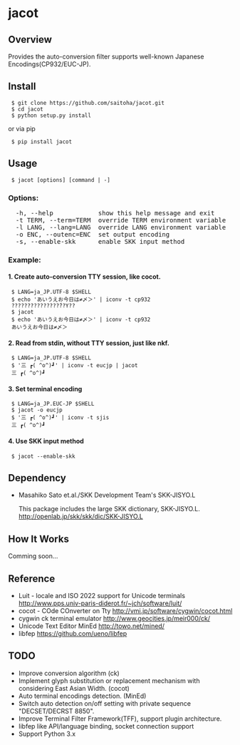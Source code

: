 
jacot
=====

Overview
--------
 Provides the auto-conversion filter supports well-known Japanese Encodings(CP932/EUC-JP).

Install
-------

```
 $ git clone https://github.com/saitoha/jacot.git
 $ cd jacot
 $ python setup.py install
```

or via pip

```
 $ pip install jacot
```

Usage
-----

```
 $ jacot [options] [command | -]
```

### Options:
<pre>
  -h, --help            show this help message and exit
  -t TERM, --term=TERM  override TERM environment variable
  -l LANG, --lang=LANG  override LANG environment variable
  -o ENC, --outenc=ENC  set output encoding
  -s, --enable-skk      enable SKK input method
</pre>

### Example:

#### 1. Create auto-conversion TTY session, like cocot.

```
 $ LANG=ja_JP.UTF-8 $SHELL
 $ echo 'あいうえお今日は≠〆＞' | iconv -t cp932
 ???????????????́??Y??
 $ jacot
 $ echo 'あいうえお今日は≠〆＞' | iconv -t cp932
 あいうえお今日は≠〆＞
```

#### 2. Read from stdin, without TTY session, just like nkf.

```
 $ LANG=ja_JP.UTF-8 $SHELL
 $ '三 ┏( ^o^)┛' | iconv -t eucjp | jacot
 三 ┏( ^o^)┛
```

#### 3. Set terminal encoding

```
 $ LANG=ja_JP.EUC-JP $SHELL
 $ jacot -o eucjp
 $ '三 ┏( ^o^)┛' | iconv -t sjis
 三 ┏( ^o^)┛
```

#### 4. Use SKK input method

```
 $ jacot --enable-skk

```

Dependency
----------
 - Masahiko Sato et.al./SKK Development Team's SKK-JISYO.L

   This package includes the large SKK dictionary, SKK-JISYO.L.
   http://openlab.jp/skk/skk/dic/SKK-JISYO.L

How It Works
------------
Comming soon...

Reference
---------
 - Luit - locale and ISO 2022 support for Unicode terminals http://www.pps.univ-paris-diderot.fr/~jch/software/luit/
 - cocot - COde COnverter on Tty http://vmi.jp/software/cygwin/cocot.html
 - cygwin ck terminal emulator http://www.geocities.jp/meir000/ck/ 
 - Unicode Text Editor MinEd http://towo.net/mined/
 - libfep https://github.com/ueno/libfep

TODO
-----
 - Improve conversion algorithm (ck)
 - Implement glyph substitution or replacement mechanism with considering East Asian Width. (cocot)
 - Auto terminal encodings detection. (MinEd)
 - Switch auto detection on/off setting with private sequence "DECSET/DECRST 8850".
 - Improve Terminal Filter Framework(TFF), support plugin architecture.
 - libfep like API/language binding, socket connection support
 - Support Python 3.x


